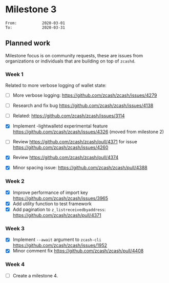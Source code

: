 # Milestone 3

```
From:           2020-03-01
To:             2020-03-31
```

## Planned work

Milestone focus is on community requests, these are issues from organizations or individuals that are building on top of `zcashd`. 

### Week 1

Related to more verbose logging of wallet state:

- [ ] More verbose logging: https://github.com/zcash/zcash/issues/4279

- [ ] Research and fix bug https://github.com/zcash/zcash/issues/4138

- [ ] Related: https://github.com/zcash/zcash/issues/3114

- [x] Implement -lightwalletd experimental feature https://github.com/zcash/zcash/issues/4326 (moved from milestone 2) 

- [ ] Review https://github.com/zcash/zcash/pull/4371 for issue https://github.com/zcash/zcash/issues/4260

- [x] Review https://github.com/zcash/zcash/pull/4374

- [x] Minor spacing issue: https://github.com/zcash/zcash/pull/4388

### Week 2

- [x] Improve performance of import key https://github.com/zcash/zcash/issues/3965
- [x] Add utility function to test framework
- [x] Add pagination to `z_listreceivedbyaddress`: https://github.com/zcash/zcash/pull/4371 

### Week 3

- [x] Implement `--await` argument to `zcash-cli` https://github.com/zcash/zcash/issues/1952
- [x] Minor comment fix https://github.com/zcash/zcash/pull/4408

### Week 4

- [ ] Create a milestone 4.
